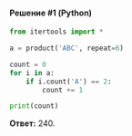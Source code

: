 #### Решение #1 (Python)
```python
from itertools import *

a = product('ABC', repeat=6)

count = 0
for i in a:
	if i.count('A') == 2:
		count += 1

print(count)
```
**Ответ:** 240.
